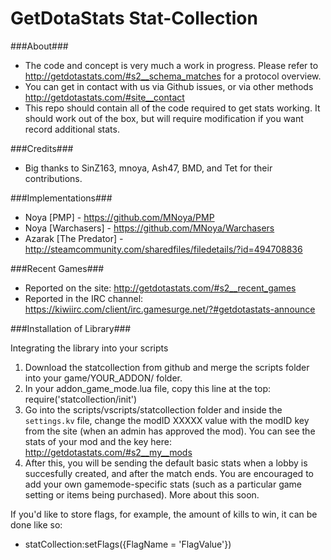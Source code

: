 GetDotaStats Stat-Collection
=====

###About###
 - The code and concept is very much a work in progress. Please refer to http://getdotastats.com/#s2__schema_matches for a protocol overview.
 - You can get in contact with us via Github issues, or via other methods http://getdotastats.com/#site__contact
 - This repo should contain all of the code required to get stats working. It should work out of the box, but will require modification if you want record additional stats.
 
###Credits###
 - Big thanks to SinZ163, mnoya, Ash47, BMD, and Tet for their contributions.

###Implementations###
 - Noya [PMP] - https://github.com/MNoya/PMP
 - Noya [Warchasers] - https://github.com/MNoya/Warchasers
 - Azarak [The Predator] - http://steamcommunity.com/sharedfiles/filedetails/?id=494708836

###Recent Games###
 - Reported on the site: http://getdotastats.com/#s2__recent_games
 - Reported in the IRC channel: https://kiwiirc.com/client/irc.gamesurge.net/?#getdotastats-announce

###Installation of Library###

Integrating the library into your scripts

1. Download the statcollection from github and merge the scripts folder into your game/YOUR_ADDON/ folder.
2. In your addon_game_mode.lua file, copy this line at the top: require('statcollection/init')
3. Go into the scripts/vscripts/statcollection folder and inside the `settings.kv` file, change the modID XXXXX value with the modID key from the site (when an admin has approved the mod). You can see the stats of your mod and the key here: http://getdotastats.com/#s2__my__mods
4. After this, you will be sending the default basic stats when a lobby is succesfully created, and after the match ends.
   You are encouraged to add your own gamemode-specific stats (such as a particular game setting or items being purchased). More about this soon.

If you'd like to store flags, for example, the amount of kills to win, it can be done like so:
 - statCollection:setFlags({FlagName = 'FlagValue'})